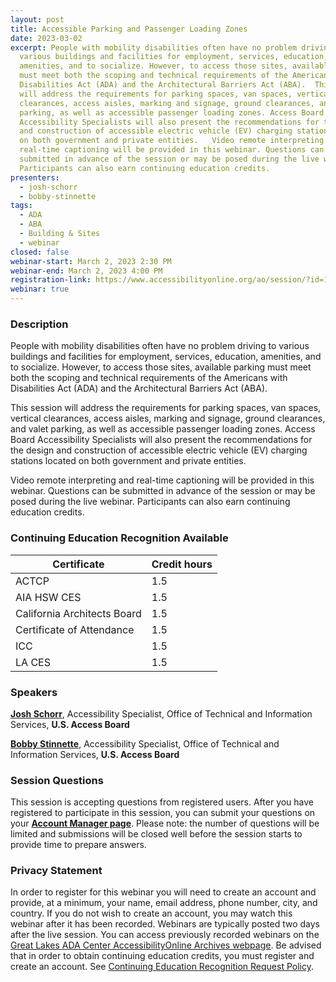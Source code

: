 ```yaml
---
layout: post
title: Accessible Parking and Passenger Loading Zones
date: 2023-03-02
excerpt: People with mobility disabilities often have no problem driving to
  various buildings and facilities for employment, services, education,
  amenities, and to socialize. However, to access those sites, available parking
  must meet both the scoping and technical requirements of the Americans with
  Disabilities Act (ADA) and the Architectural Barriers Act (ABA).  This session
  will address the requirements for parking spaces, van spaces, vertical
  clearances, access aisles, marking and signage, ground clearances, and valet
  parking, as well as accessible passenger loading zones. Access Board
  Accessibility Specialists will also present the recommendations for the design
  and construction of accessible electric vehicle (EV) charging stations located
  on both government and private entities.   Video remote interpreting and
  real-time captioning will be provided in this webinar. Questions can be
  submitted in advance of the session or may be posed during the live webinar.
  Participants can also earn continuing education credits.
presenters:
  - josh-schorr
  - bobby-stinnette
tags:
  - ADA
  - ABA
  - Building & Sites
  - webinar
closed: false
webinar-start: March 2, 2023 2:30 PM
webinar-end: March 2, 2023 4:00 PM
registration-link: https://www.accessibilityonline.org/ao/session/?id=111048
webinar: true
---
```

### Description

People with mobility disabilities often have no problem driving to various buildings and facilities for employment, services, education, amenities, and to socialize. However, to access those sites, available parking must meet both the scoping and technical requirements of the Americans with Disabilities Act (ADA) and the Architectural Barriers Act (ABA).

This session will address the requirements for parking spaces, van spaces, vertical clearances, access aisles, marking and signage, ground clearances, and valet parking, as well as accessible passenger loading zones. Access Board Accessibility Specialists will also present the recommendations for the design and construction of accessible electric vehicle (EV) charging stations located on both government and private entities. 

Video remote interpreting and real-time captioning will be provided in this webinar. Questions can be submitted in advance of the session or may be posed during the live webinar. Participants can also earn continuing education credits.

### Continuing Education Recognition Available

| **Certificate**             | **Credit hours** |
| --------------------------- | ---------------- |
| ACTCP                       | 1.5              |
| AIA HSW CES                 | 1.5              |
| California Architects Board | 1.5              |
| Certificate of Attendance   | 1.5              |
| ICC                         | 1.5              |
| LA CES                      | 1.5              |


### Speakers

**[Josh Schorr](https://www.accessibilityonline.org/speakers/speaker.aspx?id=10805)**, Accessibility Specialist, Office of Technical and Information Services, **U.S. Access Board**

**[Bobby Stinnette](https://www.accessibilityonline.org/speakers/speaker.aspx?id=10811&ret=Accessible%20Amusement%20Rides)**, Accessibility Specialist, Office of Technical and Information Services, **U.S. Access Board**


### Session Questions

This session is accepting questions from registered users. After you have registered to participate in this session, you can submit your questions on your **[Account Manager page](https://www.accessibilityonline.org/ao/accountManager/110952)**. Please note: the number of questions will be limited and submissions will be closed well before the session starts to provide time to prepare answers.

### Privacy Statement

In order to register for this webinar you will need to create an account and provide, at a minimum, your name, email address, phone number, city, and country. If you do not wish to create an account, you may watch this webinar after it has been recorded. Webinars are typically posted two days after the live session. You can access previously recorded webinars on the [Great Lakes ADA Center AccessibilityOnline Archives webpage](https://www.accessibilityonline.org/ao/archives/). Be advised that in order to obtain continuing education credits, you must register and create an account. See [Continuing Education Recognition Request Policy](https://www.accessibilityonline.org/continuing-education/CEUDetails.aspx).
